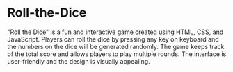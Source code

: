 # Roll-the-Dice
"Roll the Dice" is a fun and interactive game created using HTML, CSS, and JavaScript. Players can roll the dice by pressing any key on keyboard and the numbers on the dice will be generated randomly. The game keeps track of the total score and allows players to play multiple rounds. The interface is user-friendly and the design is visually appealing.
